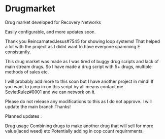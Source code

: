 # Drugmarket
Drug market developed for Recovery Networks

Easily configurable, and more updates soon.

Thank you ReincarnatedJesus#7545 for showing loop systems! That helped a lot with the project as I didnt want to have everyone spamming E consistantly.



This drug market was made as I was tired of buggy drug scripts and lack of main stream drugs. So I have made a drug script with 5+ drugs, multiple methods of sales etc.

I will probably add more to this soon but I have another project in mind! If you want to jump in on this script by all means contact me SovietRulez#0001 and we can network on it.

Please do not release any modifications to this as I do not approve. I will update the main branch.Thanks!

Planned updates :

Drug usage
Combining drugs to make another drug that will sell for more value(laced weed) etc
Potentially adding in cop count requirnments.
